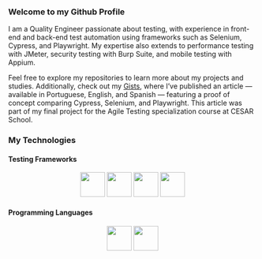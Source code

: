 ### Welcome to my Github Profile

I am a Quality Engineer passionate about testing, with experience in front-end and back-end test automation using frameworks such as Selenium, Cypress, and Playwright. My expertise also extends to performance testing with JMeter, security testing with Burp Suite, and mobile testing with Appium.

Feel free to explore my repositories to learn more about my projects and studies. Additionally, check out my [Gists](https://gist.github.com/AndradeTC86), where I’ve published an article — available in Portuguese, English, and Spanish — featuring a proof of concept comparing Cypress, Selenium, and Playwright. This article was part of my final project for the Agile Testing specialization course at CESAR School.

### My Technologies
#### Testing Frameworks
<p align="center">
  <img src="https://cdn.jsdelivr.net/gh/devicons/devicon@latest/icons/cypressio/cypressio-plain.svg" width="50" height="50">
  <img src="https://cdn.jsdelivr.net/gh/devicons/devicon@latest/icons/playwright/playwright-original.svg" width="50" height="50">
  <img src="https://cdn.jsdelivr.net/gh/devicons/devicon@latest/icons/selenium/selenium-original.svg"  width="50" height="50">  
  <img src="https://cdn.jsdelivr.net/gh/devicons/devicon@latest/icons/puppeteer/puppeteer-original.svg" width="50" height="50"/>
</p>

#### Programming Languages
<p align="center">
  <img src="https://cdn.jsdelivr.net/gh/devicons/devicon@latest/icons/javascript/javascript-original.svg" width="50" height="50">
  <img src="https://cdn.jsdelivr.net/gh/devicons/devicon@latest/icons/python/python-original.svg" width="50" height="50">
</p>
